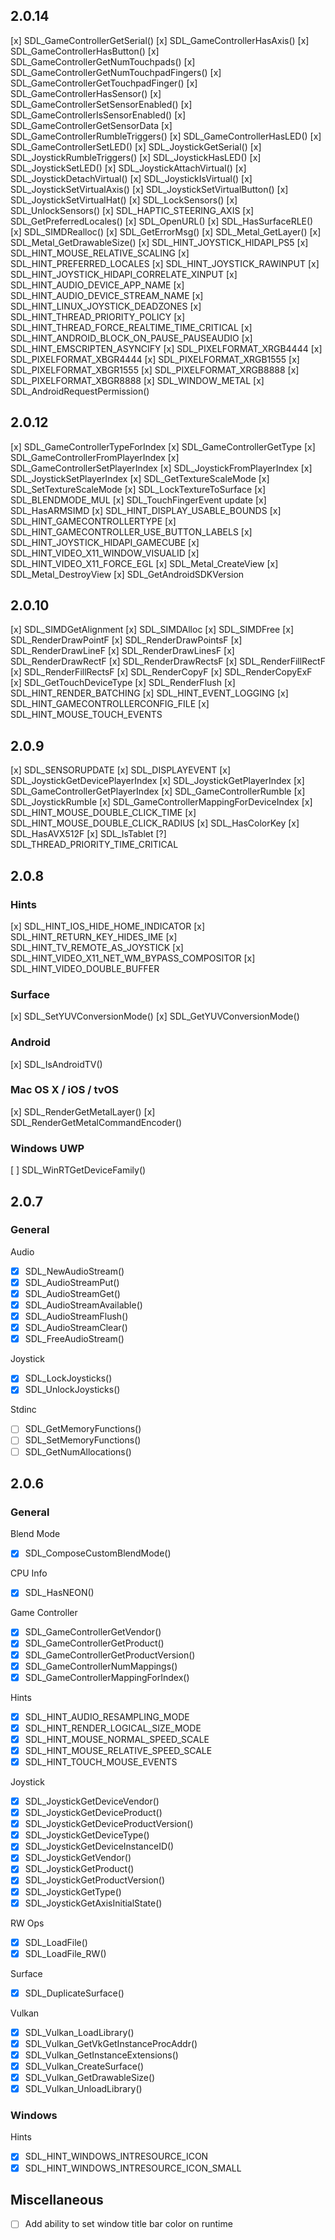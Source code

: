 ## 2.0.14

[x] SDL_GameControllerGetSerial()
[x] SDL_GameControllerHasAxis()
[x] SDL_GameControllerHasButton()
[x] SDL_GameControllerGetNumTouchpads()
[x] SDL_GameControllerGetNumTouchpadFingers()
[x] SDL_GameControllerGetTouchpadFinger()
[x] SDL_GameControllerHasSensor()
[x] SDL_GameControllerSetSensorEnabled()
[x] SDL_GameControllerIsSensorEnabled()
[x] SDL_GameControllerGetSensorData
[x] SDL_GameControllerRumbleTriggers()
[x] SDL_GameControllerHasLED()
[x] SDL_GameControllerSetLED()
[x] SDL_JoystickGetSerial()
[x] SDL_JoystickRumbleTriggers()
[x] SDL_JoystickHasLED()
[x] SDL_JoystickSetLED()
[x] SDL_JoystickAttachVirtual()
[x] SDL_JoystickDetachVirtual()
[x] SDL_JoystickIsVirtual()
[x] SDL_JoystickSetVirtualAxis()
[x] SDL_JoystickSetVirtualButton()
[x] SDL_JoystickSetVirtualHat()
[x] SDL_LockSensors()
[x] SDL_UnlockSensors()
[x] SDL_HAPTIC_STEERING_AXIS
[x] SDL_GetPreferredLocales()
[x] SDL_OpenURL()
[x] SDL_HasSurfaceRLE()
[x] SDL_SIMDRealloc()
[x] SDL_GetErrorMsg()
[x] SDL_Metal_GetLayer()
[x] SDL_Metal_GetDrawableSize()
[x] SDL_HINT_JOYSTICK_HIDAPI_PS5
[x] SDL_HINT_MOUSE_RELATIVE_SCALING
[x] SDL_HINT_PREFERRED_LOCALES
[x] SDL_HINT_JOYSTICK_RAWINPUT
[x] SDL_HINT_JOYSTICK_HIDAPI_CORRELATE_XINPUT
[x] SDL_HINT_AUDIO_DEVICE_APP_NAME
[x] SDL_HINT_AUDIO_DEVICE_STREAM_NAME
[x] SDL_HINT_LINUX_JOYSTICK_DEADZONES
[x] SDL_HINT_THREAD_PRIORITY_POLICY
[x] SDL_HINT_THREAD_FORCE_REALTIME_TIME_CRITICAL
[x] SDL_HINT_ANDROID_BLOCK_ON_PAUSE_PAUSEAUDIO
[x] SDL_HINT_EMSCRIPTEN_ASYNCIFY
[x] SDL_PIXELFORMAT_XRGB4444
[x] SDL_PIXELFORMAT_XBGR4444
[x] SDL_PIXELFORMAT_XRGB1555
[x] SDL_PIXELFORMAT_XBGR1555
[x] SDL_PIXELFORMAT_XRGB8888
[x] SDL_PIXELFORMAT_XBGR8888
[x] SDL_WINDOW_METAL
[x] SDL_AndroidRequestPermission()

## 2.0.12

[x] SDL_GameControllerTypeForIndex
[x] SDL_GameControllerGetType
[x] SDL_GameControllerFromPlayerIndex
[x] SDL_GameControllerSetPlayerIndex
[x] SDL_JoystickFromPlayerIndex
[x] SDL_JoystickSetPlayerIndex
[x] SDL_GetTextureScaleMode
[x] SDL_SetTextureScaleMode
[x] SDL_LockTextureToSurface
[x] SDL_BLENDMODE_MUL
[x] SDL_TouchFingerEvent update
[x] SDL_HasARMSIMD
[x] SDL_HINT_DISPLAY_USABLE_BOUNDS
[x] SDL_HINT_GAMECONTROLLERTYPE
[x] SDL_HINT_GAMECONTROLLER_USE_BUTTON_LABELS
[x] SDL_HINT_JOYSTICK_HIDAPI_GAMECUBE
[x] SDL_HINT_VIDEO_X11_WINDOW_VISUALID
[x] SDL_HINT_VIDEO_X11_FORCE_EGL
[x] SDL_Metal_CreateView
[x] SDL_Metal_DestroyView
[x] SDL_GetAndroidSDKVersion

## 2.0.10

[x] SDL_SIMDGetAlignment
[x] SDL_SIMDAlloc
[x] SDL_SIMDFree
[x] SDL_RenderDrawPointF
[x] SDL_RenderDrawPointsF
[x] SDL_RenderDrawLineF
[x] SDL_RenderDrawLinesF
[x] SDL_RenderDrawRectF
[x] SDL_RenderDrawRectsF
[x] SDL_RenderFillRectF
[x] SDL_RenderFillRectsF
[x] SDL_RenderCopyF
[x] SDL_RenderCopyExF
[x] SDL_GetTouchDeviceType
[x] SDL_RenderFlush
[x] SDL_HINT_RENDER_BATCHING
[x] SDL_HINT_EVENT_LOGGING
[x] SDL_HINT_GAMECONTROLLERCONFIG_FILE
[x] SDL_HINT_MOUSE_TOUCH_EVENTS

## 2.0.9

[x] SDL_SENSORUPDATE
[x] SDL_DISPLAYEVENT
[x] SDL_JoystickGetDevicePlayerIndex
[x] SDL_JoystickGetPlayerIndex
[x] SDL_GameControllerGetPlayerIndex
[x] SDL_GameControllerRumble
[x] SDL_JoystickRumble
[x] SDL_GameControllerMappingForDeviceIndex
[x] SDL_HINT_MOUSE_DOUBLE_CLICK_TIME
[x] SDL_HINT_MOUSE_DOUBLE_CLICK_RADIUS
[x] SDL_HasColorKey
[x] SDL_HasAVX512F
[x] SDL_IsTablet
[?] SDL_THREAD_PRIORITY_TIME_CRITICAL

## 2.0.8

### Hints

[x] SDL_HINT_IOS_HIDE_HOME_INDICATOR
[x] SDL_HINT_RETURN_KEY_HIDES_IME
[x] SDL_HINT_TV_REMOTE_AS_JOYSTICK
[x] SDL_HINT_VIDEO_X11_NET_WM_BYPASS_COMPOSITOR
[x] SDL_HINT_VIDEO_DOUBLE_BUFFER

### Surface

[x] SDL_SetYUVConversionMode()
[x] SDL_GetYUVConversionMode()

### Android

[x] SDL_IsAndroidTV()

### Mac OS X / iOS / tvOS

[x] SDL_RenderGetMetalLayer()
[x] SDL_RenderGetMetalCommandEncoder()

### Windows UWP

[ ] SDL_WinRTGetDeviceFamily()

## 2.0.7

### General

Audio

- [x] SDL_NewAudioStream()
- [x] SDL_AudioStreamPut()
- [x] SDL_AudioStreamGet()
- [x] SDL_AudioStreamAvailable()
- [x] SDL_AudioStreamFlush()
- [x] SDL_AudioStreamClear()
- [x] SDL_FreeAudioStream()

Joystick

- [x] SDL_LockJoysticks()
- [x] SDL_UnlockJoysticks()

Stdinc

- [ ] SDL_GetMemoryFunctions()
- [ ] SDL_SetMemoryFunctions()
- [ ] SDL_GetNumAllocations()

## 2.0.6

### General

Blend Mode

- [x] SDL_ComposeCustomBlendMode()

CPU Info

- [x] SDL_HasNEON()

Game Controller

- [x] SDL_GameControllerGetVendor()
- [x] SDL_GameControllerGetProduct()
- [x] SDL_GameControllerGetProductVersion()
- [x] SDL_GameControllerNumMappings()
- [x] SDL_GameControllerMappingForIndex()

Hints

- [x] SDL_HINT_AUDIO_RESAMPLING_MODE
- [x] SDL_HINT_RENDER_LOGICAL_SIZE_MODE
- [x] SDL_HINT_MOUSE_NORMAL_SPEED_SCALE
- [x] SDL_HINT_MOUSE_RELATIVE_SPEED_SCALE
- [x] SDL_HINT_TOUCH_MOUSE_EVENTS

Joystick

- [x] SDL_JoystickGetDeviceVendor()
- [x] SDL_JoystickGetDeviceProduct()
- [x] SDL_JoystickGetDeviceProductVersion()
- [x] SDL_JoystickGetDeviceType()
- [x] SDL_JoystickGetDeviceInstanceID()
- [x] SDL_JoystickGetVendor()
- [x] SDL_JoystickGetProduct()
- [x] SDL_JoystickGetProductVersion()
- [x] SDL_JoystickGetType()
- [x] SDL_JoystickGetAxisInitialState()

RW Ops

- [x] SDL_LoadFile()
- [x] SDL_LoadFile_RW()

Surface

- [x] SDL_DuplicateSurface()

Vulkan

- [x] SDL_Vulkan_LoadLibrary()
- [x] SDL_Vulkan_GetVkGetInstanceProcAddr()
- [x] SDL_Vulkan_GetInstanceExtensions()
- [x] SDL_Vulkan_CreateSurface()
- [x] SDL_Vulkan_GetDrawableSize()
- [x] SDL_Vulkan_UnloadLibrary()

### Windows

Hints

- [x] SDL_HINT_WINDOWS_INTRESOURCE_ICON
- [x] SDL_HINT_WINDOWS_INTRESOURCE_ICON_SMALL

## Miscellaneous

- [ ] Add ability to set window title bar color on runtime
